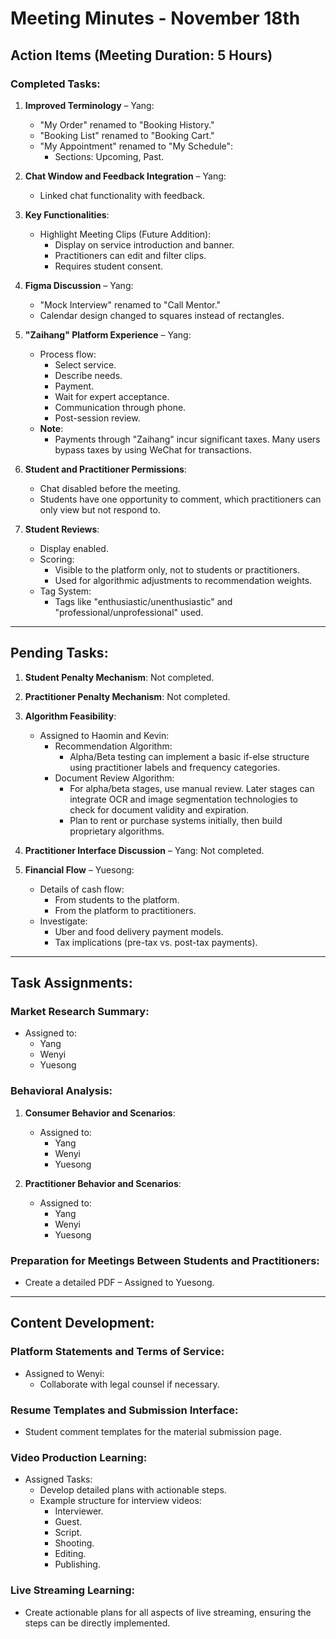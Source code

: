 # Meeting Minutes - November 18th

## Action Items (Meeting Duration: 5 Hours)

### Completed Tasks:
1. **Improved Terminology** – Yang:
   - "My Order" renamed to "Booking History."
   - "Booking List" renamed to "Booking Cart."
   - "My Appointment" renamed to "My Schedule":
     - Sections: Upcoming, Past.

2. **Chat Window and Feedback Integration** – Yang:
   - Linked chat functionality with feedback.

3. **Key Functionalities**:
   - Highlight Meeting Clips (Future Addition):
     - Display on service introduction and banner.
     - Practitioners can edit and filter clips.
     - Requires student consent.

4. **Figma Discussion** – Yang:
   - "Mock Interview" renamed to "Call Mentor."
   - Calendar design changed to squares instead of rectangles.

5. **"Zaihang" Platform Experience** – Yang:
   - Process flow:
     - Select service.
     - Describe needs.
     - Payment.
     - Wait for expert acceptance.
     - Communication through phone.
     - Post-session review.
   - **Note**:
     - Payments through "Zaihang" incur significant taxes. Many users bypass taxes by using WeChat for transactions.

6. **Student and Practitioner Permissions**:
   - Chat disabled before the meeting.
   - Students have one opportunity to comment, which practitioners can only view but not respond to.

7. **Student Reviews**:
   - Display enabled.
   - Scoring:
     - Visible to the platform only, not to students or practitioners.
     - Used for algorithmic adjustments to recommendation weights.
   - Tag System:
     - Tags like "enthusiastic/unenthusiastic" and "professional/unprofessional" used.

---

## Pending Tasks:
1. **Student Penalty Mechanism**: Not completed.
2. **Practitioner Penalty Mechanism**: Not completed.
3. **Algorithm Feasibility**:
   - Assigned to Haomin and Kevin:
     - Recommendation Algorithm:
       - Alpha/Beta testing can implement a basic if-else structure using practitioner labels and frequency categories.
     - Document Review Algorithm:
       - For alpha/beta stages, use manual review. Later stages can integrate OCR and image segmentation technologies to check for document validity and expiration.
       - Plan to rent or purchase systems initially, then build proprietary algorithms.

4. **Practitioner Interface Discussion** – Yang: Not completed.

5. **Financial Flow** – Yuesong:
   - Details of cash flow:
     - From students to the platform.
     - From the platform to practitioners.
   - Investigate:
     - Uber and food delivery payment models.
     - Tax implications (pre-tax vs. post-tax payments).

---

## Task Assignments:

### **Market Research Summary**:
- Assigned to:
  - Yang
  - Wenyi
  - Yuesong

### **Behavioral Analysis**:
1. **Consumer Behavior and Scenarios**:
   - Assigned to:
     - Yang
     - Wenyi
     - Yuesong

2. **Practitioner Behavior and Scenarios**:
   - Assigned to:
     - Yang
     - Wenyi
     - Yuesong

### **Preparation for Meetings Between Students and Practitioners**:
- Create a detailed PDF – Assigned to Yuesong.

---

## Content Development:

### **Platform Statements and Terms of Service**:
- Assigned to Wenyi:
  - Collaborate with legal counsel if necessary.

### **Resume Templates and Submission Interface**:
- Student comment templates for the material submission page.

### **Video Production Learning**:
- Assigned Tasks:
  - Develop detailed plans with actionable steps.
  - Example structure for interview videos:
    - Interviewer.
    - Guest.
    - Script.
    - Shooting.
    - Editing.
    - Publishing.

### **Live Streaming Learning**:
- Create actionable plans for all aspects of live streaming, ensuring the steps can be directly implemented.

